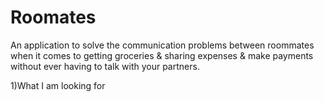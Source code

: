 # Roomates
An application to solve the communication problems between roommates when it comes to getting groceries &amp; sharing expenses &amp; make payments without ever having to talk with your partners. 

1)What I am looking for

